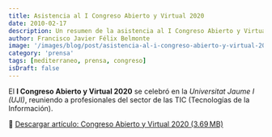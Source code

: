 ```yaml
---
title: Asistencia al I Congreso Abierto y Virtual 2020
date: 2010-02-17
description: Un resumen de la asistencia al I Congreso Abierto y Virtual 2020 en la Universitat Jaume I, destacando la participación de profesionales del sector TIC.
author: Francisco Javier Félix Belmonte
image: '/images/blog/post/asistencia-al-i-congreso-abierto-y-virtual-2020.webp'
category: 'prensa'
tags: [mediterraneo, prensa, congreso]
isDraft: false
---
```


El **I Congreso Abierto y Virtual 2020** se celebró en la *Universitat Jaume I (UJI)*, reuniendo a profesionales del sector de las TIC (Tecnologías de la Información).

📄 [Descargar artículo: Congreso Abierto y Virtual 2020 (3.69 MB)](https://inode64.com)
